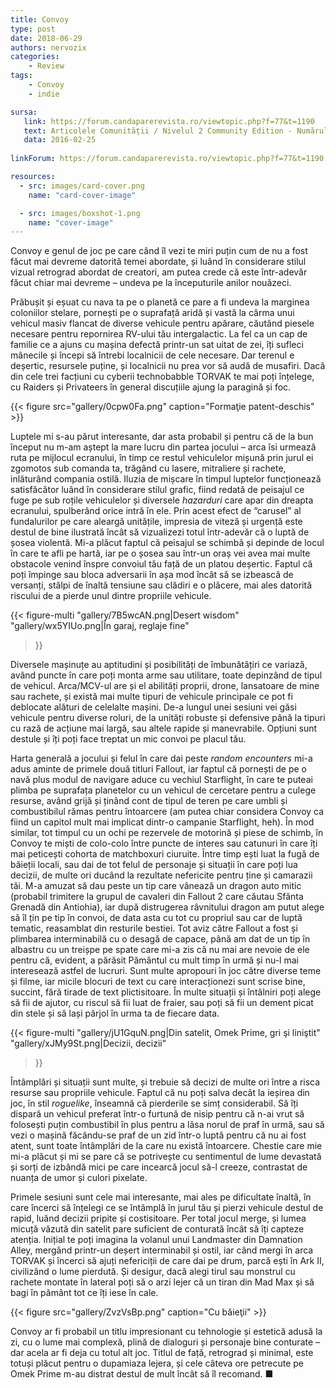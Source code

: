 ```yaml
---
title: Convoy
type: post
date: 2018-06-29
authors: nervozix
categories:
    - Review
tags:
    - Convoy
    - indie

sursa:
   link: https://forum.candaparerevista.ro/viewtopic.php?f=77&t=1190
   text: Articolele Comunității / Nivelul 2 Community Edition - Numărul 1
   data: 2016-02-25
 
linkForum: https://forum.candaparerevista.ro/viewtopic.php?f=77&t=1190

resources:
  - src: images/card-cover.png
    name: "card-cover-image"

  - src: images/boxshot-1.png
    name: "cover-image"
---
```

Convoy e genul de joc pe care când îl vezi te miri puțin cum de nu a fost făcut mai devreme datorită temei abordate, și luând în considerare stilul vizual retrograd abordat de creatori, am putea crede că este într-adevăr făcut chiar mai devreme – undeva pe la începuturile anilor nouăzeci.

Prăbușit și eșuat cu nava ta pe o planetă ce pare a fi undeva la marginea coloniilor stelare, pornești pe o suprafață aridă și vastă la cârma unui vehicul masiv flancat de diverse vehicule pentru apărare, căutând piesele necesare pentru repornirea RV-ului tău intergalactic. La fel ca un cap de familie ce a ajuns cu mașina defectă printr-un sat uitat de zei, îți sufleci mânecile și începi să întrebi localnicii de cele necesare. Dar terenul e deșertic, resursele puține, și localnicii nu prea vor să audă de musafiri. Dacă din cele trei facțiuni cu cyberii technobabble TORVAK te mai poți înțelege, cu Raiders și Privateers în general discuțiile ajung la paragină și foc.

{{< figure  src="gallery/0cpw0Fa.png" caption="Formaţie patent-deschis" >}}

Luptele mi s-au părut interesante, dar asta probabil și pentru că de la bun început nu m-am aștept la mare lucru din partea jocului – arca îsi urmează ruta pe mijlocul ecranului, în timp ce restul vehiculelor mișună prin jurul ei zgomotos sub comanda ta, trăgând cu lasere, mitraliere și rachete, inlăturând compania ostilă. Iluzia de mișcare în timpul luptelor funcționează satisfăcător luând în considerare stilul grafic, fiind redată de peisajul ce fuge pe sub roțile vehiculelor și diversele _hazarduri_ care apar din dreapta ecranului, spulberând orice intră în ele. Prin acest efect de “carusel” al fundalurilor pe care aleargă unitățile, impresia de viteză și urgență este destul de bine ilustrată încât să vizualizezi totul într-adevăr că o luptă de șosea violentă. Mi-a plăcut faptul că peisajul se schimbă și depinde de locul în care te afli pe hartă, iar pe o șosea sau într-un oraș vei avea mai multe obstacole venind înspre convoiul tău față de un platou deșertic. Faptul că poți împinge sau bloca adversarii în așa mod încât să se izbească de versanți, stâlpi de înaltă tensiune sau clădiri e o plăcere, mai ales datorită riscului de a pierde unul dintre propriile vehicule.

{{< figure-multi
    "gallery/7B5wcAN.png|Desert wisdom"
    "gallery/wx5YIUo.png|În garaj, reglaje fine"
>}}

Diversele mașinuțe au aptitudini și posibilități de îmbunătățiri ce variază, având puncte în care poți monta arme sau utilitare, toate depinzând de tipul de vehicul. Arca/MCV-ul are și el abilități proprii, drone, lansatoare de mine sau rachete, și există mai multe tipuri de vehicule principale ce pot fi deblocate alături de celelalte mașini. De-a lungul unei sesiuni vei găsi vehicule pentru diverse roluri, de la unități robuste și defensive până la tipuri cu rază de acțiune mai largă, sau altele rapide și manevrabile. Opțiuni sunt destule și îți poți face treptat un mic convoi pe placul tău.

Harta generală a jocului și felul în care dai peste _random encounters_ mi-a adus aminte de primele două titluri Fallout, iar faptul că pornești de pe o navă plus modul de navigare aduce cu vechiul Starflight, în care te puteai plimba pe suprafața planetelor cu un vehicul de cercetare pentru a culege resurse, având grijă și ținând cont de tipul de teren pe care umbli și combustibilul rămas pentru întoarcere (am putea chiar considera Convoy ca fiind un capitol mult mai implicat dintr-o campanie Starflight, heh). În mod similar, tot timpul cu un ochi pe rezervele de motorină și piese de schimb, în Convoy te miști de colo-colo între puncte de interes sau catunuri în care îți mai peticești cohorta de matchboxuri ciuruite. Între timp ești luat la fugă de băieții locali, sau dai de tot felul de personaje și situații în care poți lua decizii, de multe ori ducând la rezultate nefericite pentru ține și camarazii tăi. M-a amuzat să dau peste un tip care vânează un dragon auto mitic (probabil trimitere la grupul de cavaleri din Fallout 2 care căutau Sfânta Grenadă din Antiohia), iar după distrugerea râvnitului dragon am putut alege să îl țin pe tip în convoi, de data asta cu tot cu propriul sau car de luptă tematic, reasamblat din resturile bestiei. Tot aviz către Fallout a fost și plimbarea interminabilă cu o desagă de capace, până am dat de un tip în albastru cu un treișpe pe spate care mi-a zis că nu mai are nevoie de ele pentru că, evident, a părăsit Pământul cu mult timp în urmă și nu-l mai interesează astfel de lucruri. Sunt multe apropouri în joc către diverse teme și filme, iar micile blocuri de text cu care interacționezi sunt scrise bine, succint, fără tirade de text plictisitoare. În multe situații și întâlniri poți alege să fii de ajutor, cu riscul să fii luat de fraier, sau poți să fii un dement picat din stele și să lași pârjol în urma ta de fiecare data.

{{< figure-multi
    "gallery/jU1GquN.png|Din satelit, Omek Prime, gri şi liniştit"
    "gallery/xJMy9St.png|Decizii, decizii"
>}}

Întâmplări și situații sunt multe, și trebuie să decizi de multe ori între a risca resurse sau propriile vehicule. Faptul că nu poți salva decât la ieșirea din joc, în stil _roguelike_, înseamnă că pierderile se simț considerabil. Să îți dispară un vehicul preferat într-o furtună de nisip pentru că n-ai vrut să folosești puțin combustibil în plus pentru a lăsa norul de praf în urmă, sau să vezi o mașină făcându-se praf de un zid într-o luptă pentru că nu ai fost atent, sunt toate întâmplări de la care nu există întoarcere. Chestie care mie mi-a plăcut și mi se pare că se potrivește cu sentimentul de lume devastată și sorți de izbândă mici pe care incearcă jocul să-l creeze, contrastat de nuanța de umor și culori pixelate.

Primele sesiuni sunt cele mai interesante, mai ales pe dificultate înaltă, în care încerci să înțelegi ce se întâmplă în jurul tău și pierzi vehicule destul de rapid, luând decizii pripite și costisitoare. Per total jocul merge, și lumea micuță văzută din satelit pare suficient de conturată încât să îți capteze atenția. Inițial te poți imagina la volanul unui Landmaster din Damnation Alley, mergând printr-un deșert interminabil și ostil, iar când mergi în arca TORVAK și încerci să ajuți nefericiții de care dai pe drum, parcă ești în Ark II, civilizând o lume pierdută. Și desigur, dacă alegi tirul sau monstrul cu rachete montate în lateral poți să o arzi lejer că un tiran din Mad Max și să bagi în pământ tot ce îți iese în cale.

{{< figure  src="gallery/ZvzVsBp.png" caption="Cu băieţii" >}}

Convoy ar fi probabil un titlu impresionant cu tehnologie și estetică adusă la zi, cu o lume mai complexă, plină de dialoguri și personaje bine conturate – dar acela ar fi deja cu totul alt joc. Titlul de față, retrograd și minimal, este totuși plăcut pentru o dupamiaza lejera, și cele câteva ore petrecute pe Omek Prime m-au distrat destul de mult încât să îl recomand. ■